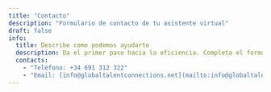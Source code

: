 ```yaml
---
title: "Contacto"
description: "Formulario de contacto de tu asistente virtual"
draft: false
info:
  title: Describe como podemos ayudarte
  description: Da el primer paso hacia la eficiencia. Completa el formulario y te contactaremos a la brevedad.
  contacts:
    - "Teléfono: +34 691 312 322"
    - "Email: [info@globaltalentconnections.net](mailto:info@globaltalentconnections.net)"
---
```

